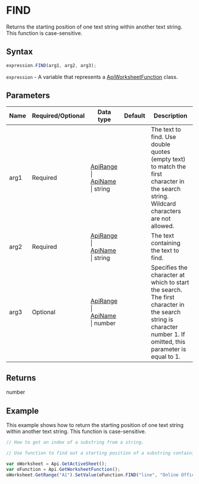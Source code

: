 # FIND

Returns the starting position of one text string within another text string. This function is case-sensitive.

## Syntax

```javascript
expression.FIND(arg1, arg2, arg3);
```

`expression` - A variable that represents a [ApiWorksheetFunction](../ApiWorksheetFunction.md) class.

## Parameters

| **Name** | **Required/Optional** | **Data type** | **Default** | **Description** |
| ------------- | ------------- | ------------- | ------------- | ------------- |
| arg1 | Required | [ApiRange](../../ApiRange/ApiRange.md) \| [ApiName](../../ApiName/ApiName.md) \| string |  | The text to find. Use double quotes (empty text) to match the first character in the search string. Wildcard characters are not allowed. |
| arg2 | Required | [ApiRange](../../ApiRange/ApiRange.md) \| [ApiName](../../ApiName/ApiName.md) \| string |  | The text containing the text to find. |
| arg3 | Optional | [ApiRange](../../ApiRange/ApiRange.md) \| [ApiName](../../ApiName/ApiName.md) \| number |  | Specifies the character at which to start the search. The first character in the search string is character number 1. If omitted, this parameter is equal to 1. |

## Returns

number

## Example

This example shows how to return the starting position of one text string within another text string. This function is case-sensitive.

```javascript editor-xlsx
// How to get an index of a substring from a string.

// Use function to find out a starting position of a substring containing in another text.

var oWorksheet = Api.GetActiveSheet();
var oFunction = Api.GetWorksheetFunction();
oWorksheet.GetRange("A1").SetValue(oFunction.FIND("line", "Online Office"));
```
